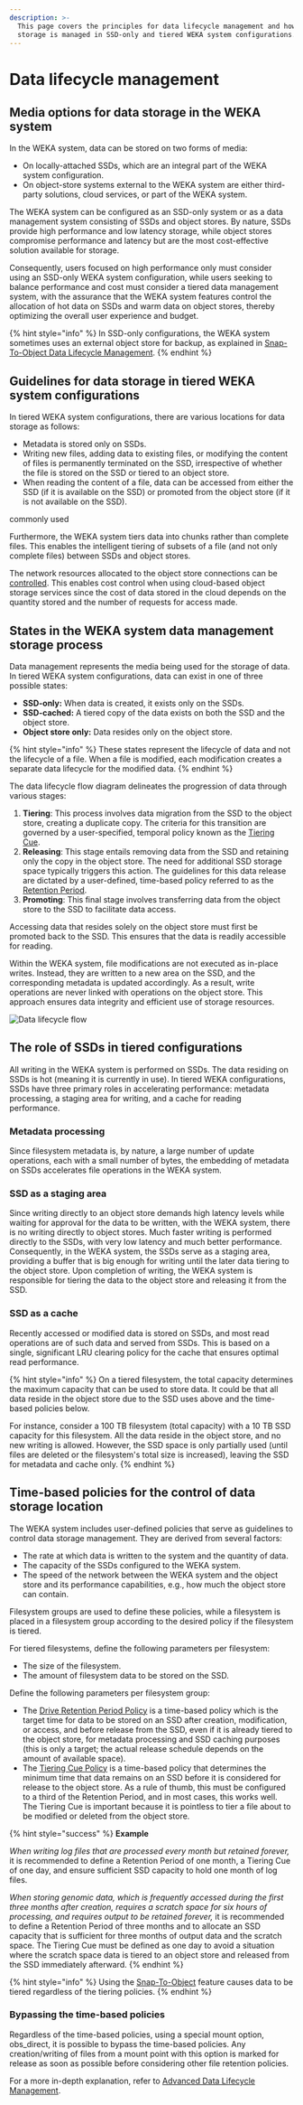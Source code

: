 ```yaml
---
description: >-
  This page covers the principles for data lifecycle management and how data
  storage is managed in SSD-only and tiered WEKA system configurations.
---
```


# Data lifecycle management

## Media options for data storage in the WEKA system

In the WEKA system, data can be stored on two forms of media:

* On locally-attached SSDs, which are an integral part of the WEKA system configuration.
* On object-store systems external to the WEKA system are either third-party solutions, cloud services, or part of the WEKA system.

The WEKA system can be configured as an SSD-only system or as a data management system consisting of SSDs and object stores. By nature, SSDs provide high performance and low latency storage, while object stores compromise performance and latency but are the most cost-effective solution available for storage.

Consequently, users focused on high performance only must consider using an SSD-only WEKA system configuration, while users seeking to balance performance and cost must consider a tiered data management system, with the assurance that the WEKA system features control the allocation of hot data on SSDs and warm data on object stores, thereby optimizing the overall user experience and budget.

{% hint style="info" %}
In SSD-only configurations, the WEKA system sometimes uses an external object store for backup, as explained in [Snap-To-Object Data Lifecycle Management](../fs/snap-to-obj/#snap-to-object-in-data-lifecycle-management).
{% endhint %}

## Guidelines for data storage in tiered WEKA system configurations

In tiered WEKA system configurations, there are various locations for data storage as follows:

* Metadata is stored only on SSDs.
* Writing new files, adding data to existing files, or modifying the content of files is permanently terminated on the SSD, irrespective of whether the file is stored on the SSD or tiered to an object store.
* When reading the content of a file, data can be accessed from either the SSD (if it is available on the SSD) or promoted from the object store (if it is not available on the SSD). &#x20;

commonly used

Furthermore, the WEKA system tiers data into chunks rather than complete files. This enables the intelligent tiering of subsets of a file (and not only complete files) between SSDs and object stores.

The network resources allocated to the object store connections can be [controlled](../fs/managing-object-stores/#editing-an-object-store-using-the-cli). This enables cost control when using cloud-based object storage services since the cost of data stored in the cloud depends on the quantity stored and the number of requests for access made.

## States in the WEKA system data management storage process

Data management represents the media being used for the storage of data. In tiered WEKA system configurations, data can exist in one of three possible states:

* **SSD-only:** When data is created, it exists only on the SSDs.
* **SSD-cached:** A tiered copy of the data exists on both the SSD and the object store.
* **Object store only:** Data resides only on the object store.

{% hint style="info" %}
These states represent the lifecycle of data and not the lifecycle of a file. When a file is modified, each modification creates a separate data lifecycle for the modified data.
{% endhint %}

The data lifecycle flow diagram delineates the progression of data through various stages:

1. **Tiering**: This process involves data migration from the SSD to the object store, creating a duplicate copy. The criteria for this transition are governed by a user-specified, temporal policy known as the [Tiering Cue](../fs/tiering/advanced-time-based-policies-for-data-storage-location.md#tiering-cue-policy).
2. **Releasing**: This stage entails removing data from the SSD and retaining only the copy in the object store. The need for additional SSD storage space typically triggers this action. The guidelines for this data release are dictated by a user-defined, time-based policy referred to as the [Retention Period](../fs/tiering/advanced-time-based-policies-for-data-storage-location.md#data-retention-period-policy).
3. **Promoting**: This final stage involves transferring data from the object store to the SSD to facilitate data access.

Accessing data that resides solely on the object store must first be promoted back to the SSD. This ensures that the data is readily accessible for reading.

Within the WEKA system, file modifications are not executed as in-place writes. Instead, they are written to a new area on the SSD, and the corresponding metadata is updated accordingly. As a result, write operations are never linked with operations on the object store. This approach ensures data integrity and efficient use of storage resources.

![Data lifecycle flow](../.gitbook/assets/data\_life\_cycle\_flow.png)

## The role of SSDs in tiered configurations

All writing in the WEKA system is performed on SSDs. The data residing on SSDs is hot (meaning it is currently in use). In tiered WEKA configurations, SSDs have three primary roles in accelerating performance: metadata processing, a staging area for writing, and a cache for reading performance.

### Metadata processing

Since filesystem metadata is, by nature, a large number of update operations, each with a small number of bytes, the embedding of metadata on SSDs accelerates file operations in the WEKA system.

### SSD as a staging area

Since writing directly to an object store demands high latency levels while waiting for approval for the data to be written, with the WEKA system, there is no writing directly to object stores. Much faster writing is performed directly to the SSDs, with very low latency and much better performance. Consequently, in the WEKA system, the SSDs serve as a staging area, providing a buffer that is big enough for writing until the later data tiering to the object store. Upon completion of writing, the WEKA system is responsible for tiering the data to the object store and releasing it from the SSD.

### SSD as a cache

Recently accessed or modified data is stored on SSDs, and most read operations are of such data and served from SSDs. This is based on a single, significant LRU clearing policy for the cache that ensures optimal read performance.

{% hint style="info" %}
On a tiered filesystem, the total capacity determines the maximum capacity that can be used to store data. It could be that all data reside in the object store due to the SSD uses above and the time-based policies below.

For instance, consider a 100 TB filesystem (total capacity) with a 10 TB SSD capacity for this filesystem. All the data reside in the object store, and no new writing is allowed. However, the SSD space is only partially used (until files are deleted or the filesystem's total size is increased), leaving the SSD for metadata and cache only.
{% endhint %}

## Time-based policies for the control of data storage location

The WEKA system includes user-defined policies that serve as guidelines to control data storage management. They are derived from several factors:

* The rate at which data is written to the system and the quantity of data.
* The capacity of the SSDs configured to the WEKA system.
* The speed of the network between the WEKA system and the object store and its performance capabilities, e.g., how much the object store can contain.

Filesystem groups are used to define these policies, while a filesystem is placed in a filesystem group according to the desired policy if the filesystem is tiered.

For tiered filesystems, define the following parameters per filesystem:

* The size of the filesystem.
* The amount of filesystem data to be stored on the SSD.

Define the following parameters per filesystem group:

* The [Drive Retention Period Policy](../fs/tiering/advanced-time-based-policies-for-data-storage-location.md#drive-retention-period-policy) is a time-based policy which is the target time for data to be stored on an SSD after creation, modification, or access, and before release from the SSD, even if it is already tiered to the object store, for metadata processing and SSD caching purposes (this is only a target; the actual release schedule depends on the amount of available space).&#x20;
* The [Tiering Cue Policy](../fs/tiering/advanced-time-based-policies-for-data-storage-location.md#tiering-cue-policy) is a time-based policy that determines the minimum time that data remains on an SSD before it is considered for release to the object store. As a rule of thumb, this must be configured to a third of the Retention Period, and in most cases, this works well. The Tiering Cue is important because it is pointless to tier a file about to be modified or deleted from the object store.&#x20;

{% hint style="success" %}
**Example**

_When writing log files that are processed every month but retained forever,_ it is recommended to define a Retention Period of one month, a Tiering Cue of one day, and ensure sufficient SSD capacity to hold one month of log files.

_When storing genomic data, which is frequently accessed during the first three months after creation, requires a scratch space for six hours of processing, and requires output to be retained forever,_ it is recommended to define a Retention Period of three months and to allocate an SSD capacity that is sufficient for three months of output data and the scratch space. The Tiering Cue must be defined as one day to avoid a situation where the scratch space data is tiered to an object store and released from the SSD immediately afterward.
{% endhint %}

{% hint style="info" %}
Using the [Snap-To-Object](../fs/snap-to-obj/) feature causes data to be tiered regardless of the tiering policies.
{% endhint %}

### Bypassing the time-based policies

Regardless of the time-based policies, using a special mount option, obs\_direct, it is possible to bypass the time-based policies. Any creation/writing of files from a mount point with this option is marked for release as soon as possible before considering other file retention policies.

For a more in-depth explanation, refer to [Advanced Data Lifecycle Management](../fs/tiering/advanced-time-based-policies-for-data-storage-location.md).

